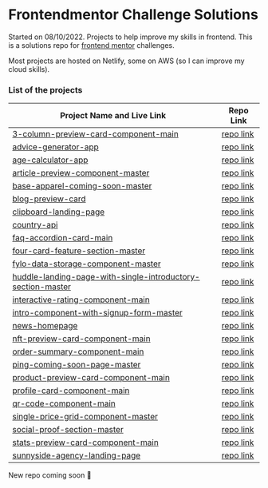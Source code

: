 # Frontendmentor Challenge Solutions
Started on 08/10/2022. Projects to help improve my skills in frontend. This is a solutions repo for [frontend mentor](https://www.frontendmentor.io/) challenges.

Most projects are hosted on Netlify, some on AWS (so I can improve my cloud skills).
### List of the projects

| Project Name and Live Link                                   | Repo Link                                                    |
| ------------------------------------------------------------ | ------------------------------------------------------------ |
| [3-column-preview-card-component-main](https://capable-malasada-b688ec.netlify.app/) | [repo link](https://github.com/Aleroms/FrontendMentor-Projects/tree/main/3-column-preview-card-component-main) |
| [advice-generator-app](https://mellifluous-scone-ab4a0b.netlify.app/) | [repo link](https://github.com/Aleroms/FrontendMentor-Projects/tree/main/advice-generator-app) |
| [age-calculator-app](https://vermillion-monstera-7d2d00.netlify.app/) | [repo link](https://vermillion-monstera-7d2d00.netlify.app/) |
| [article-preview-component-master](https://storied-fudge-4be392.netlify.app/) | [repo link](https://github.com/Aleroms/FrontendMentor-Projects/tree/main/article-preview-component-master) |
| [base-apparel-coming-soon-master](https://deluxe-entremet-2dd344.netlify.app/) | [repo link](https://github.com/Aleroms/FrontendMentor-Projects/tree/main/base-apparel-coming-soon-master) |
| [blog-preview-card](https://friendly-gnome-94b3e5.netlify.app/) | [repo link](https://github.com/Aleroms/FrontendMentor-Projects/tree/main/blog-preview-card) |
| [clipboard-landing-page](https://sage-croissant-c1a94d.netlify.app/) | [repo link](https://github.com/Aleroms/FrontendMentor-Projects/tree/main/clipboard-landing-page) |
| [country-api](https://main.d3hiigxhnem8gd.amplifyapp.com/) | [repo link](https://github.com/Aleroms/FrontendMentor-Projects/tree/main/country-api) |
| [faq-accordion-card-main](https://github.com/Aleroms/FrontendMentor-Projects/tree/main/faq-accordion-card-main) | [repo link](https://charming-basbousa-09b74e.netlify.app/) |
| [four-card-feature-section-master](https://github.com/Aleroms/FrontendMentor-Projects/tree/main/four-card-feature-section-master) | [repo link](https://harmonious-fudge-7c1309.netlify.app/) |
| [fylo-data-storage-component-master](https://github.com/Aleroms/FrontendMentor-Projects/tree/main/fylo-data-storage-component-master) | [repo link](https://euphonious-starburst-526d88.netlify.app/) |
| [huddle-landing-page-with-single-introductory-section-master](https://musical-clafoutis-5701cd.netlify.app/) | [repo link](https://github.com/Aleroms/FrontendMentor-Projects/tree/main/huddle-landing-page-with-single-introductory-section-master) |
| [interactive-rating-component-main](https://iridescent-buttercream-8d54de.netlify.app/) | [repo link](https://github.com/Aleroms/FrontendMentor-Projects/tree/main/interactive-rating-component-main) |
| [intro-component-with-signup-form-master](https://bright-frangollo-50aac3.netlify.app/) | [repo link](https://github.com/Aleroms/FrontendMentor-Projects/tree/main/intro-component-with-signup-form-master) |
| [news-homepage](https://verdant-seahorse-5db4c6.netlify.app/) | [repo link](https://github.com/Aleroms/FrontendMentor-Projects/tree/main/news-homepage) |
| [nft-preview-card-component-main](https://heartfelt-meringue-50f1c0.netlify.app/) | [repo link](https://github.com/Aleroms/FrontendMentor-Projects/tree/main/nft-preview-card-component-main) |
| [order-summary-component-main](https://fancy-paletas-6a4365.netlify.app/) | [repo link](https://github.com/Aleroms/FrontendMentor-Projects/tree/main/order-summary-component-main) |
| [ping-coming-soon-page-master](https://dainty-pudding-772183.netlify.app/) | [repo link](https://github.com/Aleroms/FrontendMentor-Projects/tree/main/ping-coming-soon-page-master) |
| [product-preview-card-component-main](https://nimble-kheer-3aa443.netlify.app/) | [repo link](https://github.com/Aleroms/FrontendMentor-Projects/tree/main/product-preview-card-component-main) |
| [profile-card-component-main](https://kaleidoscopic-stardust-036498.netlify.app/) | [repo link](https://github.com/Aleroms/FrontendMentor-Projects/tree/main/profile-card-component-main) |
| [qr-code-component-main](https://earnest-gnome-cb6806.netlify.app/) | [repo link](https://github.com/Aleroms/FrontendMentor-Projects/tree/main/qr-code-component-main/qr-code-component-main) |
| [single-price-grid-component-master](https://melodious-kitten-231e58.netlify.app/) | [repo link](https://github.com/Aleroms/FrontendMentor-Projects/tree/main/single-price-grid-component-master) |
| [social-proof-section-master](https://classy-cheesecake-8ca05d.netlify.app/) | [repo link](https://github.com/Aleroms/FrontendMentor-Projects/tree/main/social-proof-section-master) |
| [stats-preview-card-component-main](https://jovial-sunburst-d834a0.netlify.app/) | [repo link](https://github.com/Aleroms/FrontendMentor-Projects/tree/main/stats-preview-card-component-main) |
| [sunnyside-agency-landing-page](https://64c409098ec133281b98a993--gorgeous-torte-533ba3.netlify.app/) | [repo link](https://github.com/Aleroms/FrontendMentor-Projects/tree/main/sunnyside-agency-landing-page) |


New repo coming soon 💪
